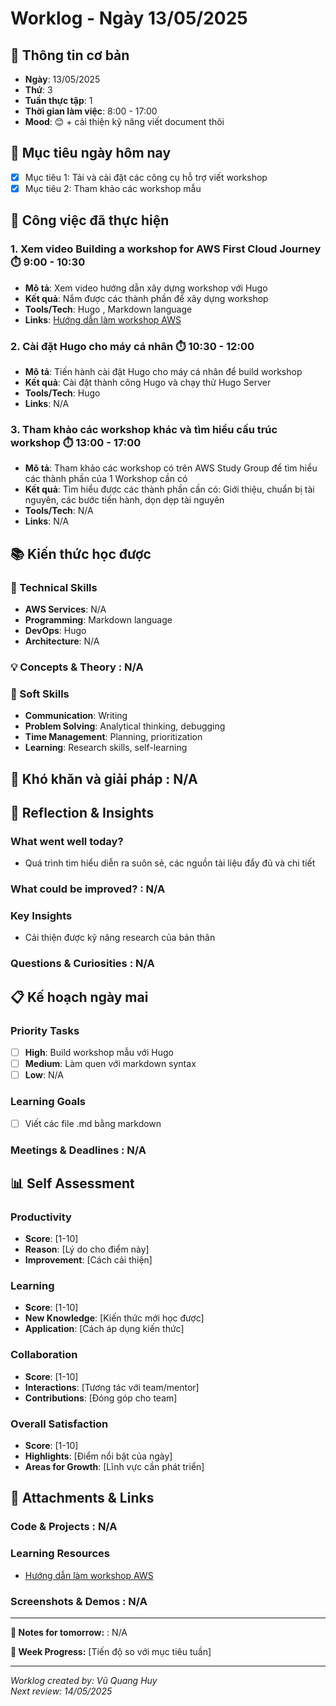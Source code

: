 # Worklog - Ngày 13/05/2025

## 📅 Thông tin cơ bản
- **Ngày**: 13/05/2025
- **Thứ**: 3
- **Tuần thực tập**: 1
- **Thời gian làm việc**: 8:00 - 17:00
- **Mood**: 😊 + cải thiện kỹ năng viết document thôi

## 🎯 Mục tiêu ngày hôm nay
- [X] Mục tiêu 1: Tải và cài đặt các công cụ hỗ trợ viết workshop
- [X] Mục tiêu 2: Tham khảo các workshop mẫu

## 💼 Công việc đã thực hiện

### 1. Xem video Building a workshop for AWS First Cloud Journey ⏱️ 9:00 - 10:30
- **Mô tả**: Xem video hướng dẫn xây dựng workshop với Hugo  
- **Kết quả**: Nắm được các thành phần để xây dựng workshop
- **Tools/Tech**: Hugo , Markdown language
- **Links**: [Hướng dẫn làm workshop AWS](https://www.youtube.com/watch?v=mXRqgMr_97U)

### 2. Cài đặt Hugo cho máy cá nhân ⏱️ 10:30 - 12:00
- **Mô tả**: Tiến hành cài đặt Hugo cho máy cá nhân để build workshop
- **Kết quả**: Cài đặt thành công Hugo và chạy thử Hugo Server
- **Tools/Tech**: Hugo
- **Links**: N/A

### 3. Tham khảo các workshop khác và tìm hiểu cấu trúc workshop ⏱️ 13:00 - 17:00
- **Mô tả**: Tham khảo các workshop có trên AWS Study Group để tìm hiểu các thành phần của 1 Workshop cần có
- **Kết quả**: Tìm hiểu được các thành phần cần có: Giới thiệu, chuẩn bị tài nguyên, các bước tiến hành, dọn dẹp tài nguyên
- **Tools/Tech**: N/A
- **Links**: N/A
## 📚 Kiến thức học được

### 🔧 Technical Skills
- **AWS Services**: N/A
- **Programming**: Markdown language 
- **DevOps**: Hugo 
- **Architecture**: N/A

### 💡 Concepts & Theory : N/A

### 🤝 Soft Skills
- **Communication**: Writing
- **Problem Solving**: Analytical thinking, debugging
- **Time Management**: Planning, prioritization
- **Learning**: Research skills, self-learning

## 🚧 Khó khăn và giải pháp : N/A

## 💭 Reflection & Insights

### What went well today?
- Quá trình tìm hiểu diễn ra suôn sẻ, các nguồn tài liệu đẩy đủ và chi tiết
  
### What could be improved? : N/A

### Key Insights
- Cải thiện được kỹ năng research của bản thân 
### Questions & Curiosities : N/A

## 📋 Kế hoạch ngày mai

### Priority Tasks
- [ ] **High**: Build workshop mẫu với Hugo 
- [ ] **Medium**: Làm quen với markdown syntax
- [ ] **Low**: N/A

### Learning Goals
- [ ] Viết các file .md bằng markdown

### Meetings & Deadlines : N/A

## 📊 Self Assessment

### Productivity
- **Score**: [1-10]
- **Reason**: [Lý do cho điểm này]
- **Improvement**: [Cách cải thiện]

### Learning
- **Score**: [1-10]
- **New Knowledge**: [Kiến thức mới học được]
- **Application**: [Cách áp dụng kiến thức]

### Collaboration
- **Score**: [1-10]
- **Interactions**: [Tương tác với team/mentor]
- **Contributions**: [Đóng góp cho team]

### Overall Satisfaction
- **Score**: [1-10]
- **Highlights**: [Điểm nổi bật của ngày]
- **Areas for Growth**: [Lĩnh vực cần phát triển]

## 📎 Attachments & Links

### Code & Projects : N/A

### Learning Resources
- [Hướng dẫn làm workshop AWS](https://www.youtube.com/watch?v=mXRqgMr_97U)

### Screenshots & Demos : N/A
---

**📝 Notes for tomorrow:** : N/A

**🎯 Week Progress:**
[Tiến độ so với mục tiêu tuần]

---
*Worklog created by: Vũ Quang Huy*  
*Next review: 14/05/2025*
